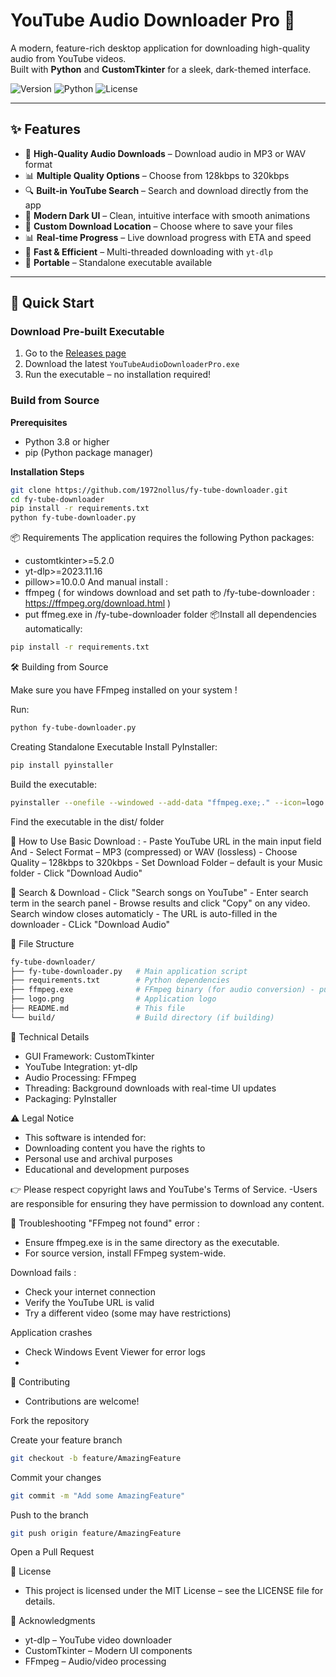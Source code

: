 # YouTube Audio Downloader Pro 🎵

A modern, feature-rich desktop application for downloading high-quality audio from YouTube videos.  
Built with **Python** and **CustomTkinter** for a sleek, dark-themed interface.

![Version](https://img.shields.io/badge/Version-1.0-blue)
![Python](https://img.shields.io/badge/Python-3.8%2B-green)
![License](https://img.shields.io/badge/License-MIT-yellow)

---

## ✨ Features

- 🎵 **High-Quality Audio Downloads** – Download audio in MP3 or WAV format  
- 📊 **Multiple Quality Options** – Choose from 128kbps to 320kbps  
- 🔍 **Built-in YouTube Search** – Search and download directly from the app  
- 🎨 **Modern Dark UI** – Clean, intuitive interface with smooth animations  
- 📁 **Custom Download Location** – Choose where to save your files  
- 📊 **Real-time Progress** – Live download progress with ETA and speed  
- 🚀 **Fast & Efficient** – Multi-threaded downloading with `yt-dlp`  
- 💾 **Portable** – Standalone executable available  

---

## 🚀 Quick Start

### Download Pre-built Executable
1. Go to the [Releases page](https://github.com/yourusername/youtube-audio-downloader/releases)  
2. Download the latest `YouTubeAudioDownloaderPro.exe`  
3. Run the executable – no installation required!  

### Build from Source

**Prerequisites**
- Python 3.8 or higher  
- pip (Python package manager)  

**Installation Steps**
```bash
git clone https://github.com/1972nollus/fy-tube-downloader.git
cd fy-tube-downloader
pip install -r requirements.txt
python fy-tube-downloader.py
```
📦 Requirements
The application requires the following Python packages:
- customtkinter>=5.2.0
- yt-dlp>=2023.11.16
- pillow>=10.0.0
And manual install :
- ffmpeg ( for windows download and set path to /fy-tube-downloader : https://ffmpeg.org/download.html )
- put ffmeg.exe in /fy-tube-downloader folder 
📦Install all dependencies automatically:
```bash
pip install -r requirements.txt
``` 
🛠️ Building from Source

Make sure you have FFmpeg installed on your system !

Run:
```bash
python fy-tube-downloader.py
``` 
Creating Standalone Executable
Install PyInstaller:

````bash
pip install pyinstaller
````
Build the executable:
```bash
pyinstaller --onefile --windowed --add-data "ffmpeg.exe;." --icon=logo.ico fy-tube-downloader.py
```

Find the executable in the dist/ folder

🎯 How to Use
      Basic Download :
      - Paste YouTube URL in the main input field
      And
      - Select Format – MP3 (compressed) or WAV (lossless)
      - Choose Quality – 128kbps to 320kbps
      - Set Download Folder – default is your Music folder
      - Click "Download Audio"
    
🎯 Search & Download
      - Click "Search songs on YouTube"
      - Enter search term in the search panel
      - Browse results and click "Copy" on any video. Search window closes automaticly 
      - The URL is auto-filled in the downloader
      - CLick "Download Audio"

📁 File Structure
````bash
fy-tube-downloader/
├── fy-tube-downloader.py   # Main application script
├── requirements.txt        # Python dependencies
├── ffmpeg.exe              # FFmpeg binary (for audio conversion) - put the exe manually in the folder.
├── logo.png                # Application logo
├── README.md               # This file
└── build/                  # Build directory (if building)
````
🔧 Technical Details
  - GUI Framework: CustomTkinter
  - YouTube Integration: yt-dlp
  - Audio Processing: FFmpeg
  - Threading: Background downloads with real-time UI updates
  - Packaging: PyInstaller

⚠️ Legal Notice
  - This software is intended for:
  - Downloading content you have the rights to
  - Personal use and archival purposes
  - Educational and development purposes

👉 Please respect copyright laws and YouTube's Terms of Service.
  -Users are responsible for ensuring they have permission to download any content.

🐛 Troubleshooting
  "FFmpeg not found" error :
  - Ensure ffmpeg.exe is in the same directory as the executable.
  - For source version, install FFmpeg system-wide.

  Download fails :
  - Check your internet connection
  - Verify the YouTube URL is valid
  - Try a different video (some may have restrictions)

  Application crashes
  - Check Windows Event Viewer for error logs
  - 
🤝 Contributing
  - Contributions are welcome!

Fork the repository

Create your feature branch
```bash
git checkout -b feature/AmazingFeature
```
Commit your changes
```bash
git commit -m "Add some AmazingFeature"
```
Push to the branch
```bash
git push origin feature/AmazingFeature
```
Open a Pull Request

📄 License
- This project is licensed under the MIT License – see the LICENSE file for details.

🙏 Acknowledgments
  - yt-dlp – YouTube video downloader
  - CustomTkinter – Modern UI components
  - FFmpeg – Audio/video processing
